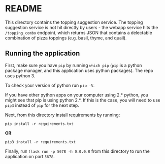# README

This directory contains the topping suggestion service. The topping suggestion service is not hit directly by users - the webapp service hits the `/topping_combo` endpoint, which returns JSON that contains a delectable combination of pizza toppings (e.g. basil, thyme, and quail).

## Running the application 

First, make sure you have `pip` by running `which pip` (`pip` is a python package manager, and this application uses python packages). The repo uses python 3.

To check your version of python run `pip -V`. 

If you have other python apps on your computer using 2.* python, you might see that pip is using python 2.*. If this is the case, you will need to use `pip3` instead of `pip` for the next step.

Next, from this directory install requirements by running:  
 
 `pip install -r requirements.txt`  
  
  **OR**  
  
  `pip3 install -r requirements.txt`  

Finally, run `flask run -p 5678 -h 0.0.0.0` from this directory to run the application on port `5678`.
